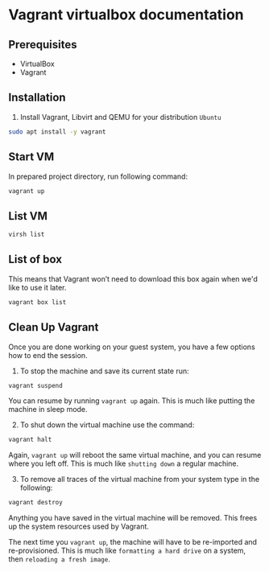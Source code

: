 # Vagrant virtualbox documentation

## Prerequisites

- VirtualBox
- Vagrant

## Installation
1. Install Vagrant, Libvirt and QEMU for your distribution
`Ubuntu`

```sh
sudo apt install -y vagrant
```

## Start VM
In prepared project directory, run following command:
```sh
vagrant up
```

## List VM
```sh
virsh list
```

## List of box
This means that Vagrant won’t need to download this box again when we'd like to use it later.
```sh
vagrant box list
```

## Clean Up Vagrant
Once you are done working on your guest system, you have a few options how to end the session.

1. To stop the machine and save its current state run:
```sh
vagrant suspend
```

You can resume by running `vagrant up` again. This is much like putting the machine in sleep mode.

2. To shut down the virtual machine use the command:
```sh
vagrant halt
```
Again, `vagrant up` will reboot the same virtual machine, and you can resume where you left off. This is much like `shutting down` a regular machine.

3. To remove all traces of the virtual machine from your system type in the following:
```sh
vagrant destroy
```
Anything you have saved in the virtual machine will be removed. This frees up the system resources used by Vagrant.

The next time you `vagrant up`, the machine will have to be re-imported and re-provisioned. This is much like `formatting a hard drive` on a system, then `reloading a fresh image`.